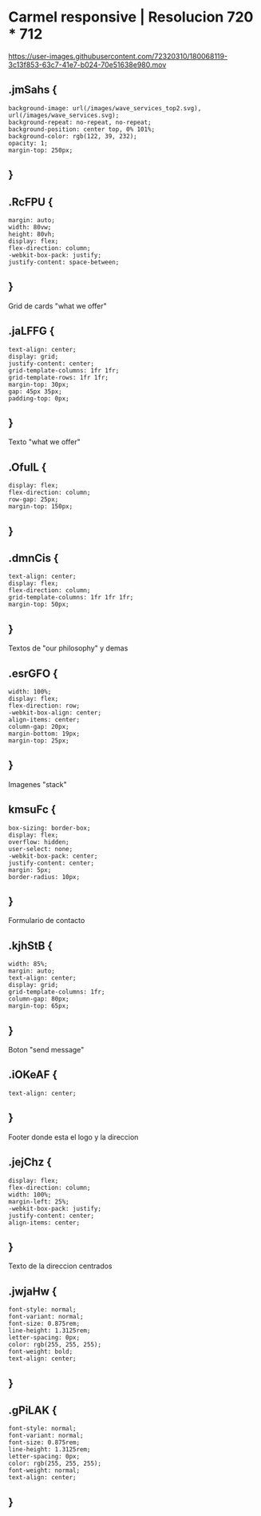 
# Carmel responsive | Resolucion 720 * 712




https://user-images.githubusercontent.com/72320310/180068119-3c13f853-63c7-41e7-b024-70e51638e980.mov




## .jmSahs {
    background-image: url(/images/wave_services_top2.svg), url(/images/wave_services.svg);
    background-repeat: no-repeat, no-repeat;
    background-position: center top, 0% 101%;
    background-color: rgb(122, 39, 232);
    opacity: 1;
    margin-top: 250px;
## }

## .RcFPU {
    margin: auto;
    width: 80vw;
    height: 80vh;
    display: flex;
    flex-direction: column;
    -webkit-box-pack: justify;
    justify-content: space-between;
## }

Grid de cards "what we offer" 
## .jaLFFG {
    text-align: center;
    display: grid;
    justify-content: center;
    grid-template-columns: 1fr 1fr;
    grid-template-rows: 1fr 1fr;
    margin-top: 30px;
    gap: 45px 35px;
    padding-top: 0px;
## }

Texto "what we offer" 
## .OfulL {
    display: flex;
    flex-direction: column;
    row-gap: 25px;
    margin-top: 150px;
## }

## .dmnCis {
    text-align: center;
    display: flex;
    flex-direction: column;
    grid-template-columns: 1fr 1fr 1fr;
    margin-top: 50px;
## }

Textos de "our philosophy" y demas
## .esrGFO {
    width: 100%;
    display: flex;
    flex-direction: row;
    -webkit-box-align: center;
    align-items: center;
    column-gap: 20px;
    margin-bottom: 19px;
    margin-top: 25px;
## }

Imagenes "stack"
## kmsuFc {
    box-sizing: border-box;
    display: flex;
    overflow: hidden;
    user-select: none;
    -webkit-box-pack: center;
    justify-content: center;
    margin: 5px;
    border-radius: 10px;
## }

Formulario de contacto
## .kjhStB {
    width: 85%;
    margin: auto;
    text-align: center;
    display: grid;
    grid-template-columns: 1fr;
    column-gap: 80px;
    margin-top: 65px;
## }

Boton "send message"
## .iOKeAF {
    text-align: center;
## }

Footer donde esta el logo y la direccion 
## .jejChz {
    display: flex;
    flex-direction: column;
    width: 100%;
    margin-left: 25%;
    -webkit-box-pack: justify;
    justify-content: center;
    align-items: center;
## }

Texto de la direccion centrados
## .jwjaHw {
    font-style: normal;
    font-variant: normal;
    font-size: 0.875rem;
    line-height: 1.3125rem;
    letter-spacing: 0px;
    color: rgb(255, 255, 255);
    font-weight: bold;
    text-align: center;
## }
## .gPiLAK {
    font-style: normal;
    font-variant: normal;
    font-size: 0.875rem;
    line-height: 1.3125rem;
    letter-spacing: 0px;
    color: rgb(255, 255, 255);
    font-weight: normal;
    text-align: center;
## }
